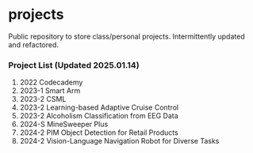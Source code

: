 # projects
Public repository to store class/personal projects. Intermittently updated and refactored.

### Project List (Updated 2025.01.14)
1. 2022 Codecademy
2. 2023-1 Smart Arm
3. 2023-2 CSML
4. 2023-2 Learning-based Adaptive Cruise Control
5. 2023-2 Alcoholism Classification from EEG Data
6. 2024-S MineSweeper Plus
7. 2024-2 PIM Object Detection for Retail Products
8. 2024-2 Vision-Language Navigation Robot for Diverse Tasks
